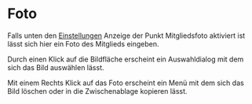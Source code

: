 # Foto

Falls unten den [Einstellungen](../../administration/einstellungen/anzeige.md) Anzeige der Punkt Mitgliedsfoto aktiviert ist lässt sich hier ein Foto des Mitglieds eingeben.

Durch einen Klick auf die Bildfläche erscheint ein Auswahldialog mit dem sich das Bild auswählen lässt.

Mit einem Rechts Klick auf das Foto erscheint ein Menü mit dem sich das Bild löschen oder in die Zwischenablage kopieren lässt.
